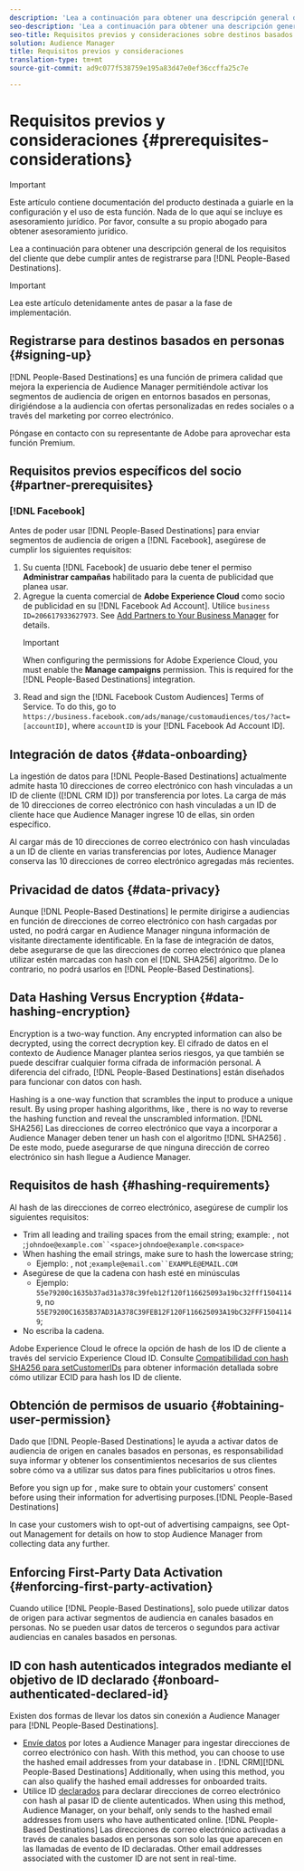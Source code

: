 ```yaml
---
description: 'Lea a continuación para obtener una descripción general de los requisitos del cliente que debe cumplir antes de registrarse en Destinos basados en personas.  '
seo-description: 'Lea a continuación para obtener una descripción general de los requisitos del cliente que debe cumplir antes de registrarse en Destinos basados en personas.  '
seo-title: Requisitos previos y consideraciones sobre destinos basados en personas
solution: Audience Manager
title: Requisitos previos y consideraciones
translation-type: tm+mt
source-git-commit: ad9c077f538759e195a83d47e0ef36ccffa25c7e

---
```



# Requisitos previos y consideraciones {#prerequisites-considerations}

>[!IMPORTANT]
>Este artículo contiene documentación del producto destinada a guiarle en la configuración y el uso de esta función. Nada de lo que aquí se incluye es asesoramiento jurídico. Por favor, consulte a su propio abogado para obtener asesoramiento jurídico.

Lea a continuación para obtener una descripción general de los requisitos del cliente que debe cumplir antes de registrarse para [!DNL People-Based Destinations].

>[!IMPORTANT]
> Lea este artículo detenidamente antes de pasar a la fase de implementación.

## Registrarse para destinos basados en personas {#signing-up}

[!DNL People-Based Destinations] es una función de primera calidad que mejora la experiencia de Audience Manager permitiéndole activar los segmentos de audiencia de origen en entornos basados en personas, dirigiéndose a la audiencia con ofertas personalizadas en redes sociales o a través del marketing por correo electrónico.

Póngase en contacto con su representante de Adobe para aprovechar esta función Premium.

## Requisitos previos específicos del socio {#partner-prerequisites}

### [!DNL Facebook]

Antes de poder usar [!DNL People-Based Destinations] para enviar segmentos de audiencia de origen a [!DNL Facebook], asegúrese de cumplir los siguientes requisitos:

1. Su cuenta [!DNL Facebook] de usuario debe tener el permiso **Administrar campañas** habilitado para la cuenta de publicidad que planea usar.
1. Agregue la cuenta comercial de **Adobe Experience Cloud** como socio de publicidad en su [!DNL Facebook Ad Account]. Utilice `business ID=206617933627973`. See [Add Partners to Your Business Manager](https://www.facebook.com/business/help/708679622611131) for details.
   >[!IMPORTANT]
   > When configuring the permissions for Adobe Experience Cloud, you must enable the **Manage campaigns** permission. This is required for the [!DNL People-Based Destinations] integration.
1. Read and sign the [!DNL Facebook Custom Audiences] Terms of Service. To do this, go to `https://business.facebook.com/ads/manage/customaudiences/tos/?act=[accountID]`, where `accountID` is your [!DNL Facebook Ad Account ID].

## Integración de datos {#data-onboarding}

La ingestión de datos para [!DNL People-Based Destinations] actualmente admite hasta 10 direcciones de correo electrónico con hash vinculadas a un ID de cliente ([!DNL CRM ID]) por transferencia por lotes. La carga de más de 10 direcciones de correo electrónico con hash vinculadas a un ID de cliente hace que Audience Manager ingrese 10 de ellas, sin orden específico.

Al cargar más de 10 direcciones de correo electrónico con hash vinculadas a un ID de cliente en varias transferencias por lotes, Audience Manager conserva las 10 direcciones de correo electrónico agregadas más recientes.

## Privacidad de datos {#data-privacy}

Aunque [!DNL People-Based Destinations] le permite dirigirse a audiencias en función de direcciones de correo electrónico con hash cargadas por usted, no podrá cargar en Audience Manager ninguna información de visitante directamente identificable. En la fase de integración de datos, debe asegurarse de que las direcciones de correo electrónico que planea utilizar estén marcadas con hash con el [!DNL SHA256] algoritmo. De lo contrario, no podrá usarlos en [!DNL People-Based Destinations].

## Data Hashing Versus Encryption {#data-hashing-encryption}

Encryption is a two-way function. Any encrypted information can also be decrypted, using the correct decryption key. El cifrado de datos en el contexto de Audience Manager plantea serios riesgos, ya que también se puede descifrar cualquier forma cifrada de información personal. A diferencia del cifrado, [!DNL People-Based Destinations] están diseñados para funcionar con datos con hash.

Hashing is a one-way function that scrambles the input to produce a unique result. By using proper hashing algorithms, like , there is no way to reverse the hashing function and reveal the unscrambled information. [!DNL SHA256] Las direcciones de correo electrónico que vaya a incorporar a Audience Manager deben tener un hash con el algoritmo [!DNL SHA256] . De este modo, puede asegurarse de que ninguna dirección de correo electrónico sin hash llegue a Audience Manager.

## Requisitos de hash {#hashing-requirements}

Al hash de las direcciones de correo electrónico, asegúrese de cumplir los siguientes requisitos:

* Trim all leading and trailing spaces from the email string; example: , not ;`johndoe@example.com``<space>johndoe@example.com<space>`
* When hashing the email strings, make sure to hash the lowercase string;
   * Ejemplo: , not ;`example@email.com``EXAMPLE@EMAIL.COM`
* Asegúrese de que la cadena con hash esté en minúsculas
   * Ejemplo: `55e79200c1635b37ad31a378c39feb12f120f116625093a19bc32fff15041149`, no `55E79200C1635B37AD31A378C39FEB12F120F116625093A19bC32FFF15041149`;
* No escriba la cadena.

Adobe Experience Cloud le ofrece la opción de hash de los ID de cliente a través del servicio Experience Cloud ID. Consulte [Compatibilidad con hash SHA256 para setCustomerIDs](https://docs.adobe.com/content/help/en/id-service/using/reference/hashing-support.html) para obtener información detallada sobre cómo utilizar ECID para hash los ID de cliente.

## Obtención de permisos de usuario {#obtaining-user-permission}

Dado que [!DNL People-Based Destinations] le ayuda a activar datos de audiencia de origen en canales basados en personas, es responsabilidad suya informar y obtener los consentimientos necesarios de sus clientes sobre cómo va a utilizar sus datos para fines publicitarios u otros fines.

Before you sign up for , make sure to obtain your customers' consent before using their information for advertising purposes.[!DNL People-Based Destinations]

In case your customers wish to opt-out of advertising campaigns, see Opt-out Management for details on how to stop Audience Manager from collecting data any further.[](../../overview/data-security-and-privacy/opt-out-management.md)

## Enforcing First-Party Data Activation {#enforcing-first-party-activation}

Cuando utilice [!DNL People-Based Destinations], solo puede utilizar datos de origen para activar segmentos de audiencia en canales basados en personas. No se pueden usar datos de terceros o segundos para activar audiencias en canales basados en personas.

## ID con hash autenticados integrados mediante el objetivo de ID declarado {#onboard-authenticated-declared-id}

Existen dos formas de llevar los datos sin conexión a Audience Manager para [!DNL People-Based Destinations].

* [Envíe datos](../../integration/sending-audience-data/batch-data-transfer-explained/batch-data-transfer-overview.md) por lotes a Audience Manager para ingestar direcciones de correo electrónico con hash. With this method, you can choose to use the hashed email addresses from your  database in . [!DNL CRM][!DNL People-Based Destinations] Additionally, when using this method, you can also qualify the hashed email addresses for onboarded traits.[](../traits/trait-qualification-reference.md)
* Utilice ID [declarados](../declared-ids.md) para declarar direcciones de correo electrónico con hash al pasar ID de cliente autenticados. When using this method, Audience Manager, on your behalf, only sends to  the hashed email addresses from users who have authenticated online. [!DNL People-Based Destinations] Las direcciones de correo electrónico activadas a través de canales basados en personas son solo las que aparecen en las llamadas de evento de ID declaradas. Other email addresses associated with the customer ID are not sent in real-time.
